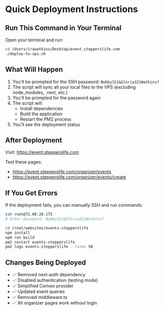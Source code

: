 # Quick Deployment Instructions

## Run This Command in Your Terminal

Open your terminal and run:

```bash
cd /Users/irawatkins/Desktop/event.stepperslife.com
./deploy-to-vps.sh
```

## What Will Happen

1. You'll be prompted for the SSH password: `Bobby321&Gloria321Watkins?`
2. The script will sync all your local files to the VPS (excluding node_modules, .next, etc.)
3. You'll be prompted for the password again
4. The script will:
   - Install dependencies
   - Build the application
   - Restart the PM2 process
5. You'll see the deployment status

## After Deployment

Visit: https://event.stepperslife.com

Test these pages:
- https://event.stepperslife.com/organizer/events
- https://event.stepperslife.com/organizer/events/create

## If You Get Errors

If the deployment fails, you can manually SSH and run commands:

```bash
ssh root@72.60.28.175
# Enter password: Bobby321&Gloria321Watkins?

cd /root/websites/events-stepperslife
npm install
npm run build
pm2 restart events-stepperslife
pm2 logs events-stepperslife --lines 50
```

## Changes Being Deployed

- ✅ Removed next-auth dependency
- ✅ Disabled authentication (testing mode)
- ✅ Simplified Convex provider
- ✅ Updated event queries
- ✅ Removed middleware.ts
- ✅ All organizer pages work without login
